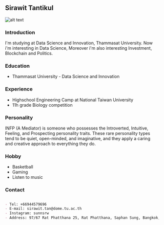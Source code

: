## Sirawit Tantikul

![alt text](https://sv1.picz.in.th/images/2021/11/25/6tE3bv.jpg)

### Introduction

I'm studying at Data Science and Innovation, Thammasat University. Now i'm interesting in Data Science, Moreover i'm also interesting Investment, Blockchain and Politics.

### Education

- Thammasat University - Data Science and Innovation

### Experience

- Highschool Engineering Camp at National Taiwan University
- 11h grade Biology competition

### Personality

INFP (A Mediator) is someone who possesses the Introverted, Intuitive, Feeling, and Prospecting personality traits. These rare personality types tend to be quiet, open-minded, and imaginative, and they apply a caring and creative approach to everything they do.

### Hobby

- Basketball
- Gaming
- Listen to music

### Contact

```markdown

- Tel: +66944579696
- E-mail: sirawit.tan@dome.tu.ac.th
- Instagram: sunnsrw
- Address: 97/67 Rat Phatthana 25, Rat Phatthana, Saphan Sung, Bangkok, Thailand 10240

```
